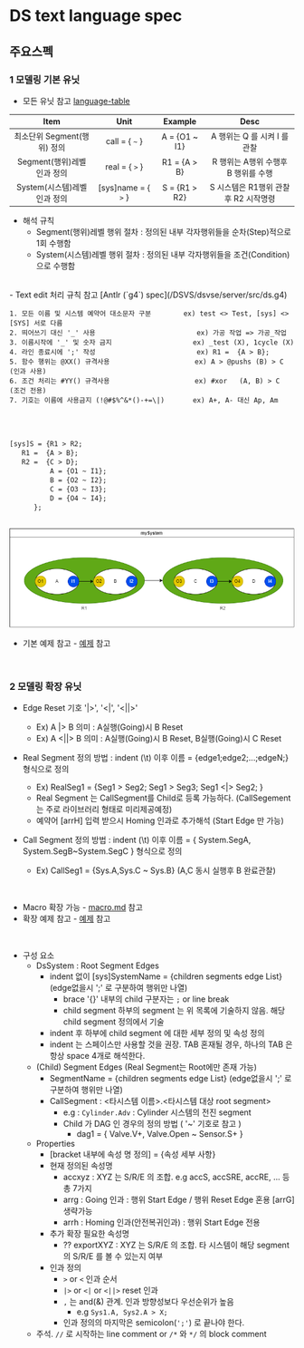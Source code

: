 # DS text language spec


## 주요스펙 

### 1 모델링 기본 유닛
  - 모든 유닛 참고 [language-table](./ds-language-table.md)

| Item | Unit |Example|   Desc | 
|:---:|:----:|:--:|:---:|
|최소단위 Segment(행위) 정의|call = { `~` } |A = {O1 ~ I1}| A 행위는 Q 를 시켜 I 를 관찰|
|Segment(행위)레벨 인과 정의|real = { `>` } |R1 = {A > B}| R 행위는 A행위 수행후 B 행위를 수행|
|System(시스템)레벨 인과 정의|[sys]name = { `>` } | S = {R1 > R2}| S 시스템은 R1행위 관찰 후 R2 시작명령|
 - 해석 규칙
   - Segment(행위)레벨 행위 절차  :  정의된 내부 각자행위들을 순차(Step)적으로 1회 수행함
   - System(시스템)레벨 행위 절차 :  정의된 내부 각자행위들을 조건(Condition)으로 수행함
</BR>
 - Text edit 처리 규칙 참고 [Antlr (`g4`) spec](/DSVS/dsvse/server/src/ds.g4)

 ```
1. 모든 이름 및 시스템 예약어 대소문자 구분        ex) test <> Test, [sys] <> [SYS] 서로 다름
2. 띄어쓰기 대신 '_' 사용                         ex) 가공 작업 => 가공_작업
3. 이름시작에 '_' 및 숫자 금지                    ex) _test (X), 1cycle (X)
4. 라인 종료시에 ';' 작성                         ex) R1 =  {A > B};
5. 함수 행위는 @XX() 규격사용                     ex) A > @pushs (B) > C (인과 사용)
6. 조건 처리는 #YY() 규격사용                     ex) #xor   (A, B) > C  (조건 전용)
7. 기호는 이름에 사용금지 (!@#$%^&*()-+=\|)       ex) A+, A- 대신 Ap, Am
 ```
</BR>

```ex)

[sys]S = {R1 > R2;
   R1 =  {A > B};
   R2 =  {C > D};
          A = {O1 ~ I1};
          B = {O2 ~ I2};
          C = {O3 ~ I3};
          D = {O4 ~ I4};
      };
    
```
![language-table](./png/spec.dio.png)
- 기본 예제 참고  - [예제](/Examples/ex1.md) 참고

</BR>



### 2 모델링 확장 유닛


- Edge Reset 기호 '|>', '<|', '<||>'
  - Ex) A |> B  의미 : A실행(Going)시 B Reset
  - Ex) A <||> B 의미 : A실행(Going)시 B Reset, B실행(Going)시 C Reset

 - Real Segment 정의 방법 : indent (\t) 이후 이름 = {edge1;edge2;...;edgeN;} 형식으로 정의

    - Ex) RealSeg1 = {Seg1 > Seg2; Seg1 > Seg3; Seg1 <|> Seg2; }
    - Real Segment 는 CallSegment를 Child로 등록 가능하다. (CallSegement는 주로 라이브러리 형태로 미리제공예정)
    - 예약어 [arrH] 입력 받으시 Homing 인과로 추가해석 (Start Edge 만 가능)

 - Call Segment 정의 방법 : indent (\t) 이후 이름 = { System.SegA, System.SegB~System.SegC } 형식으로 정의

    - Ex) CallSeg1 = {Sys.A,Sys.C ~ Sys.B}  (A,C 동시 실행후 B 완료관찰)
</BR>

- Macro 확장 가능 - [macro.md](/Doc/Terminologies/macro.md) 참고
- 확장 예제 참고  - [예제](/Examples/ex5.md) 참고
</BR>

- 구성 요소
  - DsSystem : Root Segment Edges
    - indent 없이 [sys]SystemName = {children segments edge List} (edge없을시 ';' 로 구분하여 행위만 나열)
      - brace '{}' 내부의 child 구분자는 `;` or line break
      - child segment 하부의 segment 는 위 목록에 기술하지 않음.  해당 child segment 정의에서 기술
    - indent 후 하부에 child segment 에 대한 세부 정의 및 속성 정의
    - indent 는 스페이스만 사용할 것을 권장.  TAB 혼재될 경우, 하나의 TAB 은 항상 space 4개로 해석한다.
  - (Child) Segment Edges (Real Segment는 Root에만 존재 가능)
    - SegmentName = {children segments edge List} (edge없을시 ';' 로 구분하여 행위만 나열)
    - CallSegment : <타시스템 이름>.<타시스템 대상 root segment>
      - e.g : `Cylinder.Adv` : Cylinder 시스템의 전진 segment
      - Child 가 DAG 인 경우의 정의 방법  ( '~' 기호로 참고 )
        - dag1 =   { Valve.V+, Valve.Open ~ Sensor.S+ }
  - Properties
    - [bracket 내부에 속성 명 정의] = {속성 세부 사항}
    - 현재 정의된 속성명
      - accxyz : XYZ 는 S/R/E 의 조합.  e.g accS, accSRE, accRE, ... 등 총 7가지
      - arrg : Going 인과 : 행위 Start Edge / 행위 Reset Edge 혼용  [arrG] 생략가능
      - arrh : Homing 인과(안전복귀인과)  : 행위 Start Edge 전용
    - 추가 확장 필요한 속성명
      - ?? exportXYZ : XYZ 는 S/R/E 의 조합.   타 시스템이 해당 segment 의 S/R/E 를 볼 수 있는지 여부
    - 인과 정의
      - `>` or `<` 인과 순서
      - `|>` or `<|` or `<||>` reset 인과
      - `,` 는 and(&) 관계.  인과 방향성보다 우선순위가 높음
        - e.g `Sys1.A, Sys2.A > X;`
      - 인과 정의의 마지막은 semicolon(`';'`) 로 끝나야 한다.
  - 주석.  `//` 로 시작하는 line comment or `/*` 와 `*/` 의 block comment

